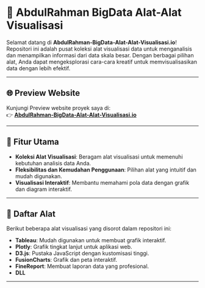 # 🌟 AbdulRahman BigData Alat-Alat Visualisasi

Selamat datang di **AbdulRahman-BigData-Alat-Alat-Visualisasi.io**!  
Repositori ini adalah pusat koleksi alat visualisasi data untuk menganalisis dan menampilkan informasi dari data skala besar. Dengan berbagai pilihan alat, Anda dapat mengeksplorasi cara-cara kreatif untuk memvisualisasikan data dengan lebih efektif.

---

## 🌐 Preview Website

Kunjungi Preview website proyek saya di:  
👉 **[AbdulRahman-BigData-Alat-Alat-Visualisasi.io](https://m4sr.github.io/AbdulRahman-BigData-Alat-Alat-Visualisasi.io/)**  

---

## 🎨 Fitur Utama

- **Koleksi Alat Visualisasi**: Beragam alat visualisasi untuk memenuhi kebutuhan analisis data Anda.
- **Fleksibilitas dan Kemudahan Penggunaan**: Pilihan alat yang intuitif dan mudah digunakan.
- **Visualisasi Interaktif**: Membantu memahami pola data dengan grafik dan diagram interaktif.

---

## 🚀 Daftar Alat

Berikut beberapa alat visualisasi yang disorot dalam repositori ini:

- **Tableau**: Mudah digunakan untuk membuat grafik interaktif.
- **Plotly**: Grafik tingkat lanjut untuk aplikasi web.
- **D3.js**: Pustaka JavaScript dengan kustomisasi tinggi.
- **FusionCharts**: Grafik dan peta interaktif.
- **FineReport**: Membuat laporan data yang profesional.
- **DLL**

---
